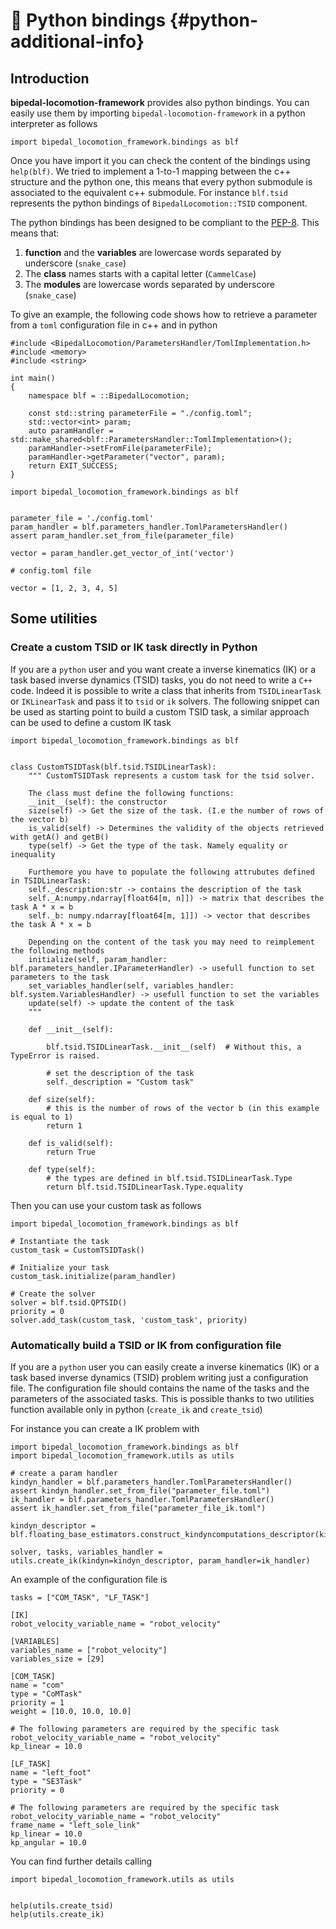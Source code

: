 # 🐍 Python bindings {#python-additional-info}

## Introduction
**bipedal-locomotion-framework** provides also python bindings.
You can easily use them by importing `bipedal-locomotion-framework` in a python interpreter as
follows

~~~~~~~~~~~~~{.py}
import bipedal_locomotion_framework.bindings as blf
~~~~~~~~~~~~~

Once you have import it you can check the content of the bindings using `help(blf)`.
We tried to implement a 1-to-1 mapping between the c++ structure and the python one, this means that
every python submodule is associated to the equivalent c++ submodule. For instance `blf.tsid`
represents the python bindings of `BipedalLocomotion::TSID` component.

The python bindings has been designed to be compliant to the
[PEP-8](https://www.python.org/dev/peps/pep-0008/). This means that:

1. **function** and the **variables** are lowercase words separated by underscore (`snake_case`)
2. The **class** names starts with a capital letter (`CammelCase`)
3. The **modules** are lowercase words separated by underscore (`snake_case`)

To give an example, the following code shows how to retrieve a parameter from a `toml`
configuration file in c++ and in python


~~~~~~~~~~~~~{.cpp}
#include <BipedalLocomotion/ParametersHandler/TomlImplementation.h>
#include <memory>
#include <string>

int main()
{
    namespace blf = ::BipedalLocomotion;

    const std::string parameterFile = "./config.toml";
    std::vector<int> param;
    auto paramHandler = std::make_shared<blf::ParametersHandler::TomlImplementation>();
    paramHandler->setFromFile(parameterFile);
    paramHandler->getParameter("vector", param);
    return EXIT_SUCCESS;
}
~~~~~~~~~~~~~

~~~~~~~~~~~~~{.py}
import bipedal_locomotion_framework.bindings as blf


parameter_file = './config.toml'
param_handler = blf.parameters_handler.TomlParametersHandler()
assert param_handler.set_from_file(parameter_file)

vector = param_handler.get_vector_of_int('vector')
~~~~~~~~~~~~~

~~~~~~~~~~~~~{.ini}
# config.toml file

vector = [1, 2, 3, 4, 5]
~~~~~~~~~~~~~

## Some utilities

### Create a custom TSID or IK task directly in Python
If you are a `python` user and you want create a inverse kinematics (IK) or a task based inverse
dynamics (TSID) tasks, you do not need to write a `C++` code. Indeed it is possible to write a class that inherits from `TSIDLinearTask` or `IKLinearTask`  and pass it to `tsid` or `ik` solvers. The following snippet can be used as starting point to build a custom TSID task, a similar approach can be used to define a custom IK task

~~~~~~~~~~~~~{.py}
import bipedal_locomotion_framework.bindings as blf


class CustomTSIDTask(blf.tsid.TSIDLinearTask):
    """ CustomTSIDTask represents a custom task for the tsid solver.

    The class must define the following functions:
    __init__(self): the constructor
    size(self) -> Get the size of the task. (I.e the number of rows of the vector b)
    is_valid(self) -> Determines the validity of the objects retrieved with getA() and getB()
    type(self) -> Get the type of the task. Namely equality or inequality

    Furthemore you have to populate the following attrubutes defined in TSIDLinearTask:
    self._description:str -> contains the description of the task
    self._A:numpy.ndarray[float64[m, n]]) -> matrix that describes the task A * x = b
    self._b: numpy.ndarray[float64[m, 1]]) -> vector that describes the task A * x = b

    Depending on the content of the task you may need to reimplement the following methods
    initialize(self, param_handler: blf.parameters_handler.IParameterHandler) -> usefull function to set parameters to the task
    set_variables_handler(self, variables_handler: blf.system.VariablesHandler) -> usefull function to set the variables
    update(self) -> update the content of the task
    """

    def __init__(self):

        blf.tsid.TSIDLinearTask.__init__(self)  # Without this, a TypeError is raised.

        # set the description of the task
        self._description = "Custom task"

    def size(self):
        # this is the number of rows of the vector b (in this example is equal to 1)
        return 1

    def is_valid(self):
        return True

    def type(self):
        # the types are defined in blf.tsid.TSIDLinearTask.Type
        return blf.tsid.TSIDLinearTask.Type.equality
~~~~~~~~~~~~~

Then you can use your custom task as follows

~~~~~~~~~~~~~{.py}
import bipedal_locomotion_framework.bindings as blf

# Instantiate the task
custom_task = CustomTSIDTask()

# Initialize your task
custom_task.initialize(param_handler)

# Create the solver
solver = blf.tsid.QPTSID()
priority = 0
solver.add_task(custom_task, 'custom_task', priority)
~~~~~~~~~~~~~

### Automatically build a TSID or IK from configuration file

If you are a `python` user you can easily create a inverse kinematics (IK) or a task based inverse
dynamics (TSID) problem writing just a configuration file.
The configuration file should contains the name of the tasks and the parameters of the associated
tasks. This is possible thanks to two utilities function available only in python (`create_ik` and
`create_tsid`)

For instance you can create a IK problem with
~~~~~~~~~~~~~{.py}
import bipedal_locomotion_framework.bindings as blf
import bipedal_locomotion_framework.utils as utils

# create a param handler
kindyn_handler = blf.parameters_handler.TomlParametersHandler()
assert kindyn_handler.set_from_file("parameter_file.toml")
ik_handler = blf.parameters_handler.TomlParametersHandler()
assert ik_handler.set_from_file("parameter_file_ik.toml")

kindyn_descriptor = blf.floating_base_estimators.construct_kindyncomputations_descriptor(kindyn_handler)

solver, tasks, variables_handler = utils.create_ik(kindyn=kindyn_descriptor, param_handler=ik_handler)
~~~~~~~~~~~~~

An example of the configuration file is
~~~~~~~~~~~~~{.ini}
tasks = ["COM_TASK", "LF_TASK"]

[IK]
robot_velocity_variable_name = "robot_velocity"

[VARIABLES]
variables_name = ["robot_velocity"]
variables_size = [29]

[COM_TASK]
name = "com"
type = "CoMTask"
priority = 1
weight = [10.0, 10.0, 10.0]

# The following parameters are required by the specific task
robot_velocity_variable_name = "robot_velocity"
kp_linear = 10.0

[LF_TASK]
name = "left_foot"
type = "SE3Task"
priority = 0

# The following parameters are required by the specific task
robot_velocity_variable_name = "robot_velocity"
frame_name = "left_sole_link"
kp_linear = 10.0
kp_angular = 10.0
~~~~~~~~~~~~~

You can find further details calling
~~~~~~~~~~~~~{.py}
import bipedal_locomotion_framework.utils as utils


help(utils.create_tsid)
help(utils.create_ik)
~~~~~~~~~~~~~
